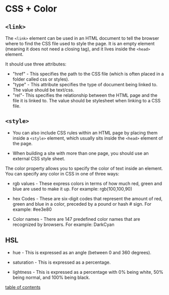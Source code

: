 
# CSS + Color



## `<link>`

The `<link>` element can be used in an HTML document to tell the browser where to find the CSS file used to style the page. It is an empty element (meaning it does not need a closing tag), and it lives inside the `<head>` element. 

It should use three attributes:

- "href" - This specifies the path to the CSS file (which is often placed in a folder called css or styles).
- "type" - This attribute specifies the type of document being linked to. The value should be text/css.
- "rel"- This specifies the relationship between the HTML page and the file it is linked to. The value should be stylesheet when linking to a CSS file.

## `<style>`


- You can also include CSS rules within an HTML page by placing them inside a `<style>` element, which usually sits inside the `<head>` element of the page.

- When building a site with more than one page, you should use an external CSS style sheet.

 The color property allows you to specify the color of text inside an element. You can specify any color in CSS in one of three ways:

- rgb values - These express colors in terms of how much red, green and blue are used to make it up. For example: rgb(100,100,90)

 - hex Codes - These are six-digit codes that represent the amount of red, green and blue in a color, preceded by a pound or hash # sign. For example: #ee3e80

- Color names - There are 147 predefined color names that are recognized by browsers. For example: DarkCyan

## HSL

- hue - This is expressed as an angle (between 0 and 360 degrees).

- saturation - This is expressed as a 
percentage.

- lightness - This is expressed as a percentage with 0% being white, 50% being normal, and 100% being black.

[table of contents](https://samuelclark907.github.io/learning-journal/)

